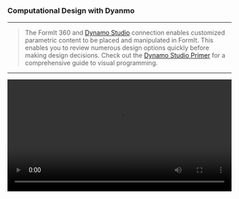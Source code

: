 ### Computational Design with Dyanmo
---
> The FormIt 360 and [Dynamo Studio](http://www.autodesk.com/products/dynamo-studio/overview) connection enables customized parametric content to be placed and manipulated in FormIt. This enables you to review numerous design options quickly before making design decisions. Check out the [Dynamo Studio Primer](http://dynamoprimer.com/en/) for a comprehensive guide to visual programming. 


---
<video width="100%" controls>
  <source src="Videos/Dynamo.mp4" type="video/mp4">
</video>
